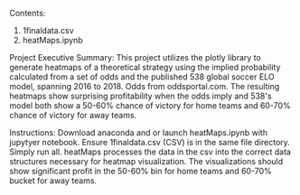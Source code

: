 Contents:
1. 1finaldata.csv
2. heatMaps.ipynb

Project Executive Summary:
This project utilizes the plotly library to generate heatmaps of a theoretical strategy using the implied probability calculated from a set of odds and the published 538 global soccer ELO model, spanning 2016 to 2018. Odds from oddsportal.com.
The resulting heatmaps show surprising profitability when the odds imply and 538's model both show a 50-60% chance of victory for home teams and 60-70% chance of victory for away teams. 

Instructions:
Download anaconda and or launch heatMaps.ipynb with jupytyer notebook. Ensure 1finaldata.csv (CSV) is in the same file directory.
Simply run all. heatMaps processes the data in the csv into the correct data structures necessary for heatmap visualization.
The visualizations should show significant profit in the 50-60% bin for home teams and 60-70% bucket for away teams.





